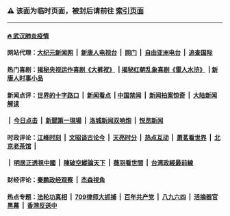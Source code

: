 ### ⚠️ 该面为临时页面，被封后请前往 [索引页面](../link4.md)

---

#### [🔥 武汉肺炎疫情](http://167.99.174.54:10000/videos/corona/)

#### 网站代理：[大纪元新闻网](http://167.99.174.54:10080/gb/) &nbsp;|&nbsp; [新唐人电视台](http://167.99.174.54:8808/gb/) &nbsp;|&nbsp; [网门](http://167.99.174.54:11000/) &nbsp;|&nbsp; [自由亚洲电台](http://167.99.174.54:9800/mandarin/) &nbsp;|&nbsp; [追查国际](http://167.99.174.54:10010/)

#### 热门喜剧：[揭秘央视运作喜剧《大裤衩》](http://167.99.174.54:10000/videos/res/big-shorts/) &nbsp;|&nbsp;[揭秘红朝乱象喜剧《雷人水浒》](http://167.99.174.54:10000/videos/res/OutlawsOfMarsh/) &nbsp;|&nbsp;[新唐人时事小品](http://167.99.174.54:10000/videos/res/comedy/)

#### 新闻点评：[世界的十字路口](http://167.99.174.54/tanghao/) &nbsp;|&nbsp; [新闻看点](http://167.99.174.54/news-insight/) &nbsp;|&nbsp;[中国禁闻](http://167.99.174.54/ntdtv-news/) &nbsp;|&nbsp; [新闻拍案惊奇](http://167.99.174.54/dayu/) &nbsp;|&nbsp; [大陆新闻解读](http://167.99.174.54/ntdtv-comedy/)
####   &nbsp;|&nbsp;  [今日点击](http://167.99.174.54/news-click/)  &nbsp;|&nbsp; [新聞第一現場](http://167.99.174.54/primary-scene/) &nbsp;|&nbsp; [洛城新闻双响炮](http://167.99.174.54/la-news/) &nbsp;|&nbsp; [悦览新闻](http://167.99.174.54/dingyue/)

#### 时政评论：[江峰时刻](http://167.99.174.54/today-in-history/) &nbsp;|&nbsp; [文昭谈古论今](http://167.99.174.54/wenzhao/) &nbsp;|&nbsp; [天亮时分](http://167.99.174.54/tianliang/) &nbsp;|&nbsp; [热点互动](http://167.99.174.54/ntdtv-rdhd/) &nbsp;|&nbsp; [萧茗看世界](http://167.99.174.54/simonegao/) &nbsp;|&nbsp; [北京老茶馆](http://167.99.174.54/teahouse/)  &nbsp;|&nbsp;  
####   &nbsp;|&nbsp;  [明居正透視中國](http://167.99.174.54/decoding-china/)  &nbsp;|&nbsp; [陳破空縱論天下](http://167.99.174.54/pokong/)  &nbsp;|&nbsp; [薇羽看世間](http://167.99.174.54/weiyu/)  &nbsp;|&nbsp; [台湾政經最前線](http://167.99.174.54/taiwan/)   

#### 财经评论：[秦鹏政经观察](http://167.99.174.54/qinpeng/) &nbsp;|&nbsp; [杰森視角 ](http://167.99.174.54/jason/)

#### 热点专题：[法轮功真相](http://167.99.174.54:10000/videos/truth.html) &nbsp;|&nbsp; [709律师大抓捕](http://167.99.174.54:10000/videos/709/) &nbsp;|&nbsp; [百年共产党](http://167.99.174.54:10000/videos/ccp.html) &nbsp;|&nbsp; [八九六四](http://167.99.174.54:10000/videos/88/)  &nbsp;|&nbsp; [活摘器官黑幕](http://167.99.174.54:10000/videos/res/Organs/)  &nbsp;|&nbsp; [香港反送中](http://167.99.174.54:10000/videos/res/hk/) 

<img src='http://gfw-breaker.win/link4.md' width='0px' height='0px'/>

